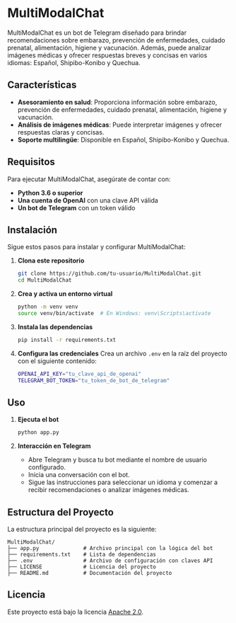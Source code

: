 # MultiModalChat

MultiModalChat es un bot de Telegram diseñado para brindar recomendaciones sobre embarazo, prevención de enfermedades, cuidado prenatal, alimentación, higiene y vacunación. Además, puede analizar imágenes médicas y ofrecer respuestas breves y concisas en varios idiomas: Español, Shipibo-Konibo y Quechua.

## Características

- **Asesoramiento en salud**: Proporciona información sobre embarazo, prevención de enfermedades, cuidado prenatal, alimentación, higiene y vacunación.
- **Análisis de imágenes médicas**: Puede interpretar imágenes y ofrecer respuestas claras y concisas.
- **Soporte multilingüe**: Disponible en Español, Shipibo-Konibo y Quechua.

## Requisitos

Para ejecutar MultiModalChat, asegúrate de contar con:
- **Python 3.6 o superior**
- **Una cuenta de OpenAI** con una clave API válida
- **Un bot de Telegram** con un token válido

## Instalación

Sigue estos pasos para instalar y configurar MultiModalChat:

1. **Clona este repositorio**
   ```sh
   git clone https://github.com/tu-usuario/MultiModalChat.git
   cd MultiModalChat
   ```

2. **Crea y activa un entorno virtual**
   ```sh
   python -m venv venv
   source venv/bin/activate  # En Windows: venv\Scripts\activate
   ```

3. **Instala las dependencias**
   ```sh
   pip install -r requirements.txt
   ```

4. **Configura las credenciales**
   Crea un archivo `.env` en la raíz del proyecto con el siguiente contenido:
   ```sh
   OPENAI_API_KEY="tu_clave_api_de_openai"
   TELEGRAM_BOT_TOKEN="tu_token_de_bot_de_telegram"
   ```

## Uso

1. **Ejecuta el bot**
   ```sh
   python app.py
   ```

2. **Interacción en Telegram**
   - Abre Telegram y busca tu bot mediante el nombre de usuario configurado.
   - Inicia una conversación con el bot.
   - Sigue las instrucciones para seleccionar un idioma y comenzar a recibir recomendaciones o analizar imágenes médicas.

## Estructura del Proyecto

La estructura principal del proyecto es la siguiente:

```
MultiModalChat/
├── app.py              # Archivo principal con la lógica del bot
├── requirements.txt    # Lista de dependencias
├── .env                # Archivo de configuración con claves API
├── LICENSE             # Licencia del proyecto
├── README.md           # Documentación del proyecto
```

## Licencia
Este proyecto está bajo la licencia [Apache 2.0](LICENSE).

